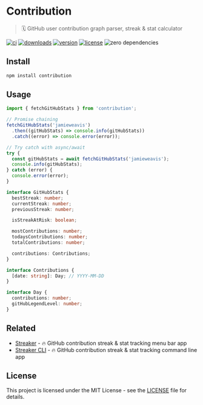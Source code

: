 # Contribution

> 🗓 GitHub user contribution graph parser, streak & stat calculator

[![ci](https://github.com/jamieweavis/contribution/workflows/ci/badge.svg)](https://github.com/jamieweavis/contribution/actions)
[![downloads](https://img.shields.io/npm/dt/contribution.svg)](https://npmjs.com/package/contribution)
[![version](https://img.shields.io/npm/v/contribution.svg)](https://github.com/jamieweavis/contribution/releases)
[![license](https://img.shields.io/badge/license-MIT-blue.svg)](https://github.com/jamieweavis/contribution/blob/main/LICENSE)
![zero dependencies](https://img.shields.io/badge/dependencies-0-violet)


## Install

```sh
npm install contribution
```

## Usage

```javascript
import { fetchGitHubStats } from 'contribution';

// Promise chaining
fetchGitHubStats('jamieweavis')
  .then((gitHubStats) => console.info(gitHubStats))
  .catch((error) => console.error(error));

// Try catch with async/await
try {
  const gitHubStats = await fetchGitHubStats('jamieweavis');
  console.info(gitHubStats);
} catch (error) {
  console.error(error);
}
```

```typescript
interface GitHubStats {
  bestStreak: number;
  currentStreak: number;
  previousStreak: number;

  isStreakAtRisk: boolean;

  mostContributions: number;
  todaysContributions: number;
  totalContributions: number;

  contributions: Contributions;
}

interface Contributions {
  [date: string]: Day; // YYYY-MM-DD
}

interface Day {
  contributions: number;
  gitHubLegendLevel: number;
}
```

## Related

- [Streaker](https://github.com/jamieweavis/streaker) - 🔥 GitHub contribution streak & stat tracking menu bar app
- [Streaker CLI](https://github.com/jamieweavis/streaker-cli) - 🔥 GitHub contribution streak & stat tracking command line app

## License

This project is licensed under the MIT License - see the [LICENSE](LICENSE) file for details.
